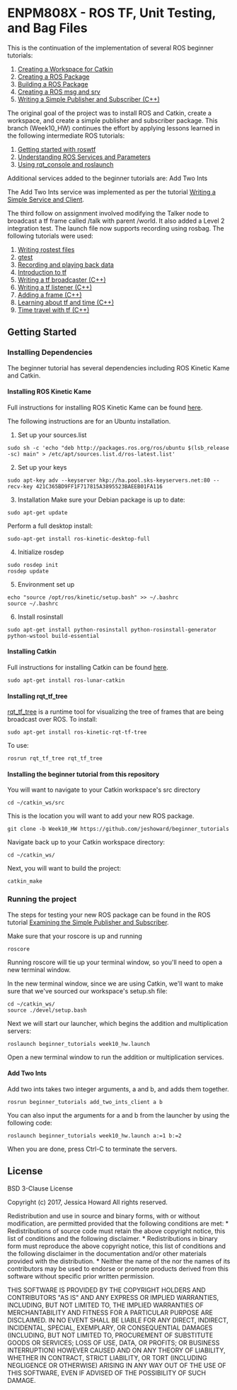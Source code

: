 # ENPM808X - ROS TF, Unit Testing, and Bag Files
This is the continuation of the implementation of several ROS beginner tutorials:
1. [Creating a Workspace for Catkin](http://wiki.ros.org/catkin/Tutorials/create_a_workspace)
2. [Creating a ROS Package](http://wiki.ros.org/ROS/Tutorials/CreatingPackage)
3. [Building a ROS Package](http://wiki.ros.org/ROS/Tutorials/BuildingPackages)
4. [Creating a ROS msg and srv](http://wiki.ros.org/ROS/Tutorials/CreatingMsgAndSrv)
5. [Writing a Simple Publisher and Subscriber (C++)](http://wiki.ros.org/ROS/Tutorials/WritingPublisherSubscriber%28c%2B%2B%29)

The original goal of the project was to install ROS and Catkin, create a workspace, and create a simple publisher and subscriber package. This branch (Week10_HW) continues the effort by applying lessons learned in the following intermediate ROS tutorials:
1. [Getting started with roswtf](http://wiki.ros.org/ROS/Tutorials/Getting%20started%20with%20roswtf)
2. [Understanding ROS Services and Parameters](http://wiki.ros.org/ROS/Tutorials/UnderstandingServicesParams)
3. [Using rqt_console and roslaunch](http://wiki.ros.org/ROS/Tutorials/UsingRqtconsoleRoslaunch)

Additional services added to the beginner tutorials are: Add Two Ints

The Add Two Ints service was implemented as per the tutorial [Writing a Simple Service and Client](http://wiki.ros.org/ROS/Tutorials/WritingServiceClient%28c%2B%2B%29). 

The third follow on assignment involved modifying the Talker node to broadcast a tf frame called /talk with parent /world. It also added a Level 2 integration test. The launch file now supports recording using rosbag. The following tutorials were used:
1. [Writing rostest files](http://wiki.ros.org/rostest/Writing)
2. [gtest](http://wiki.ros.org/gtest)
3. [Recording and playing back data](http://wiki.ros.org/ROS/Tutorials/Recording%20and%20playing%20back%20data)
4. [Introduction to tf](http://wiki.ros.org/tf/Tutorials/Introduction%20to%20tf)
5. [Writing a tf broadcaster (C++)](http://wiki.ros.org/tf/Tutorials/Writing%20a%20tf%20broadcaster%20%28C%2B%2B%29)
6. [Writing a tf listener (C++)](http://wiki.ros.org/tf/Tutorials/Writing%20a%20tf%20listener%20%28C%2B%2B%29)
7. [Adding a frame (C++)](http://wiki.ros.org/tf/Tutorials/Adding%20a%20frame%20%28C%2B%2B%29)
8. [Learning about tf and time (C++)](http://wiki.ros.org/tf/Tutorials/tf%20and%20Time%20%28C%2B%2B%29)
9. [Time travel with tf (C++)](http://wiki.ros.org/tf/Tutorials/Time%20travel%20with%20tf%20%28C%2B%2B%29)

## Getting Started

### Installing Dependencies
The beginner tutorial has several dependencies including ROS Kinetic Kame and Catkin.

#### Installing ROS Kinetic Kame
Full instructions for installing ROS Kinetic Kame can be found [here](http://wiki.ros.org/kinetic/Installation).

The following instructions are for an Ubuntu installation.

1. Set up your sources.list
```
sudo sh -c 'echo "deb http://packages.ros.org/ros/ubuntu $(lsb_release -sc) main" > /etc/apt/sources.list.d/ros-latest.list'
```

2. Set up your keys
```http://wiki.ros.org/gtest
sudo apt-key adv --keyserver hkp://ha.pool.sks-keyservers.net:80 --recv-key 421C365BD9FF1F717815A3895523BAEEB01FA116
```

3. Installation
Make sure your Debian package is up to date:
```
sudo apt-get update
```

Perform a full desktop install:
```
sudo-apt-get install ros-kinetic-desktop-full
```

4. Initialize rosdep
```
sudo rosdep init
rosdep update
```

5. Environment set up
```
echo "source /opt/ros/kinetic/setup.bash" >> ~/.bashrc
source ~/.bashrc
```

6. Install rosinstall
```
sudo apt-get install python-rosinstall python-rosinstall-generator python-wstool build-essential
```

#### Installing Catkin
Full instructions for installing Catkin can be found [here](www.ros.org/wiki/catkin#Installing_catkin).

```
sudo apt-get install ros-lunar-catkin
```

#### Installing rqt_tf_tree
[rqt_tf_tree](http://wiki.ros.org/rqt_tf_tree) is a runtime tool for visualizing the tree of frames that are being broadcast over ROS. To install:
```
sudo apt-get install ros-kinetic-rqt-tf-tree
```

To use:
```
rosrun rqt_tf_tree rqt_tf_tree
```


#### Installing the beginner tutorial from this repository
You will want to navigate to your Catkin workspace's src directory
```
cd ~/catkin_ws/src
```
This is the location you will want to add your new ROS package.
```
git clone -b Week10_HW https://github.com/jeshoward/beginner_tutorials
```

Navigate back up to your Catkin workspace directory:
```
cd ~/catkin_ws/
```

Next, you will want to build the project:
```
catkin_make
```

### Running the project
The steps for testing your new ROS package can be found in the ROS tutorial [Examining the Simple Publisher and Subscriber](http://wiki.ros.org/ROS/Tutorials/ExaminingPublisherSubscriber).

Make sure that your roscore is up and running
```
roscore
```
Running roscore will tie up your terminal window, so you'll need to open a new terminal window.

In the new terminal window, since we are using Catkin, we'll want to make sure that we've sourced our workspace's setup.sh file:
```
cd ~/catkin_ws/
source ./devel/setup.bash
```

Next we will start our launcher, which begins the addition and multiplication servers:
```
roslaunch beginner_tutorials week10_hw.launch
```

Open a new terminal window to run the addition or multiplication services. 

#### Add Two Ints
Add two ints takes two integer arguments, a and b, and adds them together.
```
rosrun beginner_tutorials add_two_ints_client a b
```

You can also input the arguments for a and b from the launcher by using the following code:
```
roslaunch beginner_tutorials week10_hw.launch a:=1 b:=2
```

When you are done, press Ctrl-C to terminate the servers.

## License
BSD 3-Clause License

Copyright (c) 2017, Jessica Howard
All rights reserved.

Redistribution and use in source and binary forms, with or without
modification, are permitted provided that the following conditions are met:
    * Redistributions of source code must retain the above copyright
      notice, this list of conditions and the following disclaimer.
    * Redistributions in binary form must reproduce the above copyright
      notice, this list of conditions and the following disclaimer in the
      documentation and/or other materials provided with the distribution.
    * Neither the name of the <organization> nor the
      names of its contributors may be used to endorse or promote products
      derived from this software without specific prior written permission.

THIS SOFTWARE IS PROVIDED BY THE COPYRIGHT HOLDERS AND CONTRIBUTORS "AS IS" AND
ANY EXPRESS OR IMPLIED WARRANTIES, INCLUDING, BUT NOT LIMITED TO, THE IMPLIED
WARRANTIES OF MERCHANTABILITY AND FITNESS FOR A PARTICULAR PURPOSE ARE
DISCLAIMED. IN NO EVENT SHALL <COPYRIGHT HOLDER> BE LIABLE FOR ANY
DIRECT, INDIRECT, INCIDENTAL, SPECIAL, EXEMPLARY, OR CONSEQUENTIAL DAMAGES
(INCLUDING, BUT NOT LIMITED TO, PROCUREMENT OF SUBSTITUTE GOODS OR SERVICES;
LOSS OF USE, DATA, OR PROFITS; OR BUSINESS INTERRUPTION) HOWEVER CAUSED AND
ON ANY THEORY OF LIABILITY, WHETHER IN CONTRACT, STRICT LIABILITY, OR TORT
(INCLUDING NEGLIGENCE OR OTHERWISE) ARISING IN ANY WAY OUT OF THE USE OF THIS
SOFTWARE, EVEN IF ADVISED OF THE POSSIBILITY OF SUCH DAMAGE.
